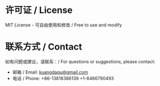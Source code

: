 
# 许可证 / License

MIT License - 可自由使用和修改 / Free to use and modify

# 联系方式 / Contact

如有问题或建议，请联系：/ For questions or suggestions, please contact:
- 邮箱 / Email: kuangdaqu@gmail.com
- 电话 / Phone: +86-13818386139 +1-6466790493

